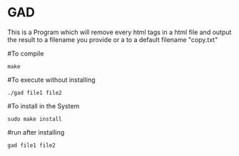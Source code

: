 # GAD

This is a Program which will remove every html tags in a html file and output the result to a filename you provide
or a to a default filename "copy.txt"

#To compile

```
make
```

#To execute without installing

```
./gad file1 file2
```

#To install in the System

```
sudo make install
```

#run after installing

```
gad file1 file2
```
